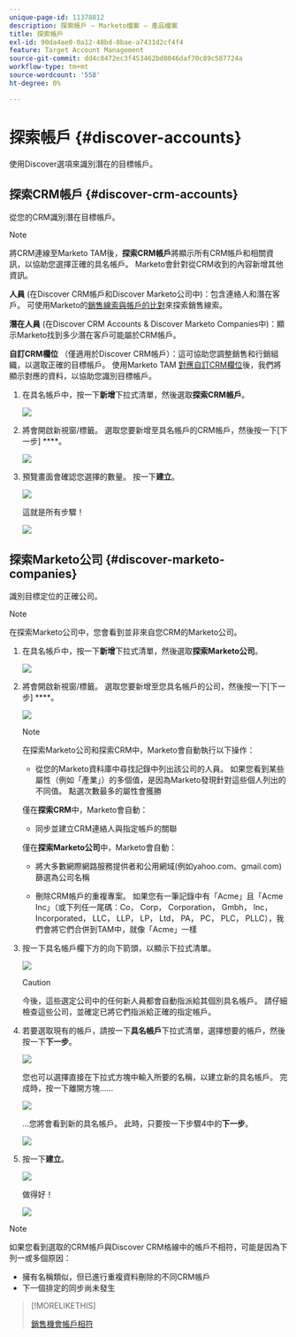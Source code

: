 ```yaml
---
unique-page-id: 11378812
description: 探索帳戶 — Marketo檔案 — 產品檔案
title: 探索帳戶
exl-id: 90da4ae0-0a12-48bd-8bae-a7431d2cf4f4
feature: Target Account Management
source-git-commit: dd4c8472ec3f453462bd8046daf70c89c587724a
workflow-type: tm+mt
source-wordcount: '558'
ht-degree: 0%

---
```


# 探索帳戶 {#discover-accounts}

使用Discover選項來識別潛在的目標帳戶。

## 探索CRM帳戶 {#discover-crm-accounts}

從您的CRM識別潛在目標帳戶。

>[!NOTE]
>
>將CRM連線至Marketo TAM後，**探索CRM帳戶**&#x200B;將顯示所有CRM帳戶和相關資訊，以協助您選擇正確的具名帳戶。 Marketo會針對從CRM收到的內容新增其他資訊。

**人員** (在Discover CRM帳戶和Discover Marketo公司中)：包含連絡人和潛在客戶。 可使用Marketo的[銷售線索與帳戶的比對](/help/marketo/product-docs/target-account-management/target/named-accounts/lead-to-account-matching.md)來探索銷售線索。

**潛在人員** (在Discover CRM Accounts &amp; Discover Marketo Companies中)：顯示Marketo找到多少潛在客戶可能屬於CRM帳戶。

**自訂CRM欄位** （僅適用於Discover CRM帳戶）：這可協助您調整銷售和行銷組織，以選取正確的目標帳戶。 使用Marketo TAM [對應自訂CRM欄位](/help/marketo/product-docs/target-account-management/setup-tam/create-a-custom-field-for-crm-discovery.md)後，我們將顯示對應的資料，以協助您識別目標帳戶。

1. 在具名帳戶中，按一下&#x200B;**新增**&#x200B;下拉式清單，然後選取&#x200B;**探索CRM帳戶**。

   ![](assets/disc-crm-one.png)

1. 將會開啟新視窗/標籤。 選取您要新增至具名帳戶的CRM帳戶，然後按一下[下一步] ****。

   ![](assets/disc-crm-two.png)

1. 預覽畫面會確認您選擇的數量。 按一下&#x200B;**建立**。

   ![](assets/disc-three.png)

   這就是所有步驟！

   ![](assets/disc-four.png)

## 探索Marketo公司 {#discover-marketo-companies}

識別目標定位的正確公司。

>[!NOTE]
>
>在探索Marketo公司中，您會看到並非來自您CRM的Marketo公司。

1. 在具名帳戶中，按一下&#x200B;**新增**&#x200B;下拉式清單，然後選取&#x200B;**探索Marketo公司**。

   ![](assets/one-1.png)

1. 將會開啟新視窗/標籤。 選取您要新增至您具名帳戶的公司，然後按一下[下一步] ****。

   ![](assets/disc-comp-two.png)

   >[!NOTE]
   >
   >在探索Marketo公司和探索CRM中，Marketo會自動執行以下操作：
   >
   >* 從您的Marketo資料庫中尋找記錄中列出該公司的人員。 如果您看到某些屬性（例如「產業」）的多個值，是因為Marketo發現針對這些個人列出的不同值。 點選次數最多的屬性會獲勝
   >
   >僅在&#x200B;**探索CRM**&#x200B;中，Marketo會自動：
   >
   >* 同步並建立CRM連絡人與指定帳戶的關聯
   >
   >僅在&#x200B;**探索Marketo公司**&#x200B;中，Marketo會自動：
   >
   >* 將大多數網際網路服務提供者和公用網域(例如yahoo.com、gmail.com)篩選為公司名稱
   >
   >* 刪除CRM帳戶的重複專案。 如果您有一筆記錄中有「Acme」且「Acme Inc」（或下列任一尾碼：Co， Corp， Corporation， Gmbh， Inc， Incorporated， LLC， LLP， LP， Ltd， PA， PC， PLC， PLLC），我們會將它們合併到TAM中，就像「Acme」一樣

1. 按一下具名帳戶欄下方的向下箭頭，以顯示下拉式清單。

   ![](assets/disc-comp-three.png)

   >[!CAUTION]
   >
   >今後，這些選定公司中的任何新人員都會自動指派給其個別具名帳戶。 請仔細檢查這些公司，並確定已將它們指派給正確的指定帳戶。

1. 若要選取現有的帳戶，請按一下&#x200B;**具名帳戶**&#x200B;下拉式清單，選擇想要的帳戶，然後按一下&#x200B;**下一步**。

   ![](assets/disc-comp-four.png)

   您也可以選擇直接在下拉式方塊中輸入所要的名稱，以建立新的具名帳戶。 完成時，按一下離開方塊……

   ![](assets/disc-comp-five.png)

   ...您將會看到新的具名帳戶。 此時，只要按一下步驟4中的&#x200B;**下一步**。

   ![](assets/disc-comp-six.png)

1. 按一下&#x200B;**建立**。

   ![](assets/disc-comp-seven.png)

   做得好！

   ![](assets/disc-co-six.png)

>[!NOTE]
>
>如果您看到選取的CRM帳戶與Discover CRM格線中的帳戶不相符，可能是因為下列一或多個原因：
>
>* 擁有名稱類似，但已進行重複資料刪除的不同CRM帳戶
>* 下一個排定的同步尚未發生

>[!MORELIKETHIS]
>
>[銷售機會帳戶相符](/help/marketo/product-docs/target-account-management/target/named-accounts/lead-to-account-matching.md)
